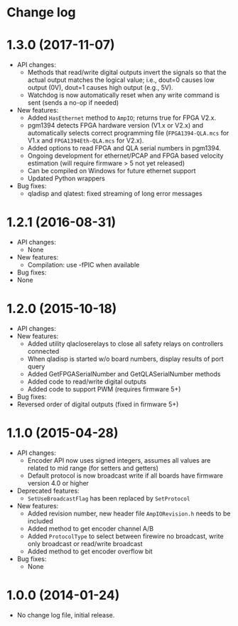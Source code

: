 Change log
==========

1.3.0 (2017-11-07)
==================
* API changes:
  * Methods that read/write digital outputs invert the signals so that the actual output matches the logical value; i.e., dout=0 causes low output (0V), dout=1 causes high output (e.g., 5V).
  * Watchdog is now automatically reset when any write command is sent (sends a no-op if needed)
* New features:
  * Added `HasEthernet` method to `AmpIO`; returns true for FPGA V2.x.
  * pgm1394 detects FPGA hardware version (V1.x or V2.x) and automatically selects correct programming file (`FPGA1394-QLA.mcs` for V1.x and `FPGA1394Eth-QLA.mcs` for V2.x).
  * Added options to read FPGA and QLA serial numbers in pgm1394.
  * Ongoing development for ethernet/PCAP and FPGA based velocity estimation (will require firmware > 5 not yet released)
  * Can be compiled on Windows for future ethernet support
  * Updated Python wrappers
* Bug fixes:
  * qladisp and qlatest: fixed streaming of long error messages

1.2.1 (2016-08-31)
==================
* API changes:
  * None
* New features:
  * Compilation: use -fPIC when available
* Bug fixes:
 * None

1.2.0 (2015-10-18)
==================
* API changes:
* New features:
  * Added utility qlacloserelays to close all safety relays on controllers connected
  * When qladisp is started w/o board numbers, display results of port query
  * Added GetFPGASerialNumber and GetQLASerialNumber methods
  * Added code to read/write digital outputs
  * Added code to support PWM (requires firmware 5+)
* Bug fixes:
 * Reversed order of digital outputs (fixed in firmware 5+)

1.1.0 (2015-04-28)
==================

* API changes:
  * Encoder API now uses signed integers, assumes all values are related to mid range (for setters and getters)
  * Default protocol is now broadcast write if all boards have firmware version 4.0 or higher
* Deprecated features:
  * `SetUseBroadcastFlag` has been replaced by `SetProtocol`
* New features:
  * Added revision number, new header file `AmpIORevision.h` needs to be included
  * Added method to get encoder channel A/B
  * Added `ProtocolType` to select between firewire no broadcast, write only broadcast or read/write broadcast
  * Added method to get encoder overflow bit
* Bug fixes:
  * None

1.0.0 (2014-01-24)
==================

* No change log file, initial release.
